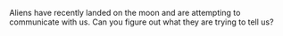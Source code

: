 Aliens have recently landed on the moon and are attempting to communicate with us. Can you figure out what they are trying to tell us?
